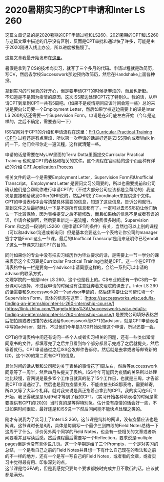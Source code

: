 # 2020暑期实习的CPT申请和Inter LS 260

这篇文章记录的是2020暑期的CPT申请过程和LS260。2021暑期的CPT和LS260与这篇文章中描述的几乎没有区别，反而是CPT审批和通过快了许多，可能是由于2020刚进入线上办公，所以进度被拖慢了。

这篇文章我最开始发布在[这里](https://zhuanlan.zhihu.com/p/205907465)。

暑假是拿到了CS的技术岗实习，就写了三个多月的代码。申请过程就是改简历，写CV，然后去学校Successwork那边预约改简历，然后在Handshake上面各种投。

拿到实习的时候真的好开心，但是要申请CPT的时候挺麻烦的，而且也挺赶。  
不知道是不是因为疫情的原因，这次ISS那边处理CPT花了特别久。我的话，从申请CPT到拿到CPT一共有5周吧。（如果不是疫情期间应该时间会短一些）总的来说是要向公司要一个Employment Letter，然后如果学校这边需要上的课是Inter LS 260的话还需要一个Supervision Form。申请是在3月底左右开始（今年是这样的，之后不确定，需要去问一下）

ISS官网对于CPT的介绍和申请流程在这里：[F-1 Curricular Practical Training \(CPT\)](https://iss.wisc.edu/employment/f1-employment/f-1-curricular-practical-training-cpt/) 过程还是有点麻烦，所以第一次申请的话最好还是去ISS预约或者Walk In问一下，他们会带你走一遍流程，这样就清楚一些。

申请的话是需要在MyUW里面的Terra Dotta里面提交Curricular Practical Training 也就是CPT的表格和相关的文件。这个流程在官网给的这个页面种有详细的介绍 [CPT Application Process](https://iss.wisc.edu/employment/f1-employment/f-1-curricular-practical-training-cpt/cpt-application-process/)

相关文件的话一个是需要Employment Letter，Supervision Form和Unofficial Transcript。 Employment Letter 是要问实习公司要的，所以也需要提前和公司确认他们是会帮助你进行申请CPT的（不过大部分公司应该都是会帮助的）我这次是直接和给我发Offer的HR说的，然后HR找了Coordinater来提供这个文件。CPT的申请表格中会写清楚具体需要的信息，知道了这些信息，告诉公司就行。拿到文件之后最好确认一下是不是所有信息都有了，一定可以去ISS那边让他们确认一下比较保险，因为表格提交之后不能修改，而且如果给的信息不足或者有误的话，申请会被驳回，然后要重新走一遍流程，会浪费很多时间。Supervision Form 和之后一段说的LS260（是申请CPT的条件）有关，当然也可以上别的课程（可以和advisor沟通或者询问）但是基本会要这么一个表格让你公司的manager签字才能Enroll这么一节课。最后的Unofficial Transcript是用来证明你已经enroll了这么一节课来打到CPT的目的。

同时如果你的专业中没有把实习经历作为毕业要求的话，是需要上一节一学分的课来表示这个实习算是Curricular Practical Training也就是CPT。这一个在CPT申请表格中有一栏是要向一个advisor申请同意这样的，会给一系列可以申请的advisor的联系方式，  
文理学院的一般是Inter LS 260，这个也是我上的。CS专业的还有一节CS的一学分课可以选择，不过我申请的时候没有注意就奔着文理院的课去了。Inter LS 260的话需要和Successwork的一个advisor申请的，然后还需要让公司帮忙填一个Supervision Form，具体的信息在这里： [https://successworks.wisc.edu/ls-finding-an-internship/inter-ls-260-internship-course/](https://link.zhihu.com/?target=https%3A//successworks.wisc.edu/ls-finding-an-internship/inter-ls-260-internship-course/) 是要找公司填好表格然后把拍照或者扫描的表格发给Successwork管CPT的advisor，就是CPT申请表格中写的advisor，就行。不过他们今年是3/30开始处理这个申请，所以还要一会。

CPT的申请表格中间还有询问一些个人或者实习相关的问题，还有一些类似知情同意书的文件。都填写完了之后并且看到每个部分都显示完成了之后就提交，然后等着就行。CPT申请通过之后ISS会发邮件告诉你。然后就是去拿或者等邮寄新的I20，这个I20的第二页有CPT的信息。

具体时间的话从我和公司那边关于表格的事情花了1周左右，然后等successwork同意等了一周半，然后四月头提交了表格。ISS今年可能因为疫情的关系所以处理地比较慢，官网说是最多15个工作日就真的花了15个工作日，也就是三周，才告诉我CPT申请通过了。然后也是因为疫情关系，不能直接去ISS那表格，需要邮寄，所以又等了大半个礼拜。就对我来说是真正掐着点拿到的CPT。我的实习在5月11开始，我记得我是是5月9号才等到了我的CPT。（实习开始各种填表格的时候是需要提供有CPT的I20的）当时真的是等得特别急。估计没有疫情的话会好一些，不过如果时间很赶，最好还是和ISS说一下然后问问能不能快点处理之类的。

刚才有说我为了实习上了Inter LS 260。这节课是纯粹的网课，没有疫情应该也是网课。这节课时长是8周，具体是每周写一个最少三到四段的Field Notes总结一下这周干了什么，评价另外两个同学的Field Notes，也会有一些相关的文章或者新闻要看并且写读后感。然后课程最后需要写一个Reflection，要求说是multiple pages但是也没有具体说几页。这一个学期是给了三个Prompts，一个是对实习的总结，一个是看自己之前的Field Notes并且想一下有什么自己现在的看法和之前的不一样的地方，还有一个是写一写自己的Field Notes，或者看的文章，或者实习中觉得最有用、印象深刻的点。  
这节课是给GPA的，但是我感觉只要每个要求都按时完成并且不敷衍的话，应该就都是满分。  


